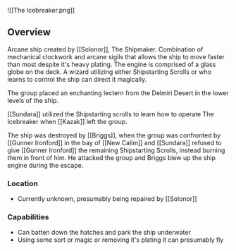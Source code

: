 ![[The Icebreaker.png]]

## Overview
Arcane ship created by [[Solonor]], The Shipmaker. Combination of mechanical clockwork and arcane sigils that allows the ship to move faster than most despite it's heavy plating. The engine is comprised of a glass globe on the deck. A wizard utilizing either Shipstarting Scrolls or who learns to control the ship can direct it magically. 

The group placed an enchanting lectern from the Delmiri Desert in the lower levels of the ship.

[[Sundara]] utilized the Shipstarting scrolls to learn how to operate The Icebreaker when [[Kazak]] left the group.

The ship was destroyed by [[Briggs]], when the group was confronted by [[Gunner Ironford]] in the bay of [[New Calim]] and [[Sundara]] refused to give [[Gunner Ironford]] the remaining Shipstarting Scrolls, instead burning them in front of him. He attacked the group and Briggs blew up the ship engine during the escape. 

### Location
- Currently unknown, presumably being repaired by [[Solonor]] 

### Capabilities
- Can batten down the hatches and park the ship underwater
- Using some sort or magic or removing it's plating it can presumably fly